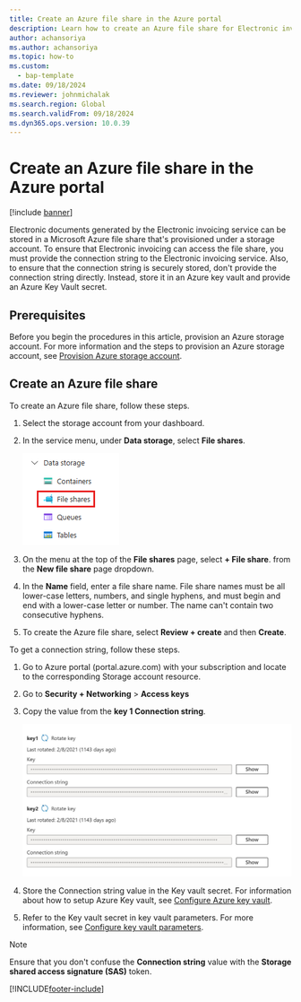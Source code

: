 ```yaml
---
title: Create an Azure file share in the Azure portal
description: Learn how to create an Azure file share for Electronic invoicing, including a step-by-step process for storing connection string in Key Vault.
author: achansoriya
ms.author: achansoriya
ms.topic: how-to
ms.custom: 
  - bap-template
ms.date: 09/18/2024
ms.reviewer: johnmichalak
ms.search.region: Global
ms.search.validFrom: 09/18/2024
ms.dyn365.ops.version: 10.0.39
---
```


# Create an Azure file share in the Azure portal 

[!include [banner](../../includes/banner.md)]

Electronic documents generated by the Electronic invoicing service can be stored in a Microsoft Azure file share that's provisioned under a storage account. To ensure that Electronic invoicing can access the file share, you must provide the connection string to the Electronic invoicing service. Also, to ensure that the connection string is securely stored, don't provide the connection string directly. Instead, store it in an Azure key vault and provide an Azure Key Vault secret.

## Prerequisites

Before you begin the procedures in this article, provision an Azure storage account. For more information and the steps to provision an Azure storage account, see [Provision Azure storage account](../global/gs-e-invoicing-create-azure-storage-account-azure-portal.md).

## Create an Azure file share

To create an Azure file share, follow these steps.

1. Select the storage account from your dashboard.
1. In the service menu, under **Data storage**, select **File shares**.

    ![Azure file share.](../media/create-file-share.png) 

1. On the menu at the top of the **File shares** page, select **+ File share**. from the **New file share** page dropdown.
1. In the **Name** field, enter a file share name. File share names must be all lower-case letters, numbers, and single hyphens, and must begin and end with a lower-case letter or number. The name can't contain two consecutive hyphens.
1. To create the Azure file share, select **Review + create** and then **Create**.


To get a connection string, follow these steps.

1. Go to Azure portal (portal.azure.com) with your subscription and locate to the corresponding Storage account resource.
1. Go to **Security + Networking** \> **Access keys**
1. Copy the value from the **key 1 Connection string**.

   ![Azure file share connection string.](../media/azure-file-share-connection-string.png)
   
1. Store the Connection string value in the Key vault secret. For information about how to setup Azure Key vault, see [Configure Azure key vault](../global/gs-e-invoicing-create-azure-key-vault-azure-portal.md).
1. Refer to the Key vault secret in key vault parameters. For more information, see [Configure key vault parameters](../global/gs-e-invoicing-set-up-parameters.md).
 

> [!NOTE]
> Ensure that you don't confuse the **Connection string** value with the **Storage shared access signature (SAS)** token.

[!INCLUDE[footer-include](../../../includes/footer-banner.md)]
